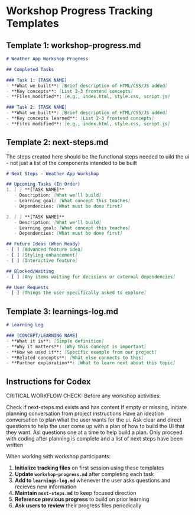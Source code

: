 # Workshop Progress Tracking Templates

## Template 1: workshop-progress.md

```markdown
# Weather App Workshop Progress

## Completed Tasks

### Task 1: [TASK NAME]
- **What we built**: [Brief description of HTML/CSS/JS added]
- **Key concepts**: [List 2-3 frontend concepts]
- **Files modified**: [e.g., index.html, style.css, script.js]

### Task 2: [TASK NAME]
- **What we built**: [Brief description of HTML/CSS/JS added]
- **Key concepts learned**: [List 2-3 frontend concepts]
- **Files modified**: [e.g., index.html, style.css, script.js]

```

## Template 2: next-steps.md
The steps created here should be the functional steps needed to uild the ui - not just a list of the components intended to be built

```markdown
# Next Steps - Weather App Workshop

## Upcoming Tasks (In Order)
1. [ ] **[TASK NAME]**
   - Description: [What we'll build]
   - Learning goal: [What concept this teaches]
   - Dependencies: [What must be done first]

2. [ ] **[TASK NAME]**
   - Description: [What we'll build]
   - Learning goal: [What concept this teaches]
   - Dependencies: [What must be done first]

## Future Ideas (When Ready)
- [ ] [Advanced feature idea]
- [ ] [Styling enhancement]
- [ ] [Interactive feature]

## Blocked/Waiting
- [ ] [Any items waiting for decisions or external dependencies]

## User Requests
- [ ] [Things the user specifically asked to explore]
```

## Template 3: learnings-log.md

```markdown
# Learning Log

### [CONCEPT/LEARNING NAME] 
- **What it is**: [Simple definition]
- **Why it matters**: [Why this concept is important]
- **How we used it**: [Specific example from our project]
- **Related concepts**: [What else connects to this]
- **Further exploration**: [What to learn next about this topic]

```

## Instructions for Codex

CRITICAL WORKFLOW CHECK: Before any workshop activities:

Check if next-steps.md exists and has content
If empty or missing, initiate planning conversation from project instructions
Have an ideation conversation to plan what the user wants for the ui. Ask clear and direct questions to help the user come up with a plan of how to build the UI that they want. Asl questions one at a time to help build a plan. 
Only proceed with coding after planning is complete and a list of next steps have been written

When working with workshop participants:

1. **Initialize tracking files** on first session using these templates
2. **Update `workshop-progress.md`** after completing each task
3. **Add to `learnings-log.md`** whenever the user asks questions and recieves new information
4. **Maintain `next-steps.md`** to keep focused direction
5. **Reference previous progress** to build on prior learning
6. **Ask users to review** their progress files periodically